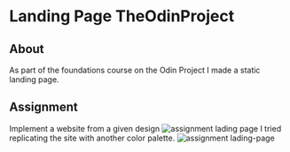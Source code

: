# Landing Page TheOdinProject
## About
As part of the foundations course on the Odin Project I made a static landing page.
## Assignment 
Implement a website from a given design
![assignment lading page](https://github.com/dev-mogab/landing-page-tod/assets/126132611/c3fde626-7c6c-46a0-86ab-14c43f55f509)
I tried replicating the site with another color palette.
![assignment lading-page](https://github.com/dev-mogab/landing-page-tod/assets/126132611/f4278189-d9cd-45aa-8577-f34141d99c21)
